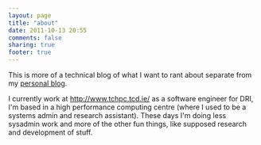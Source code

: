 ```yaml
---
layout: page
title: "about"
date: 2011-10-13 20:55
comments: false
sharing: true
footer: true
---
```


This is more of a technical blog of what I want to rant about
separate from my [personal blog](http://www.sgenomics.org/~jtang/).

I currently work at <http://www.tchpc.tcd.ie/> as a software
engineer for DRI, I'm based in a high performance computing centre
(where I used to be a systems admin and research assistant). These
days I'm doing less sysadmin work and more of the other fun things,
like supposed research and development of stuff.
